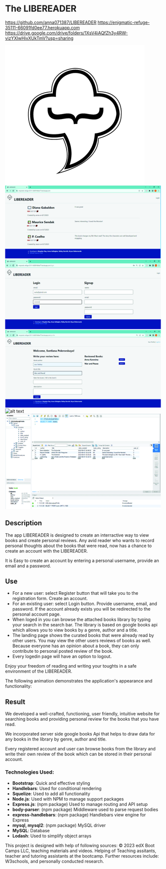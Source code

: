 # The LIBEREADER


https://github.com/anna071387/LIBEREADER
https://enigmatic-refuge-35111-66091fd0ee77.herokuapp.com
https://drive.google.com/drive/folders/1XsV4iAQfZh3y4RW-vizYXlwHivXUkTmV?usp=sharing

![alt text](./public/images/LOGO-01.png)
![alt text](./public/images/libereader-01.jpg)
![alt text](./public/images/libereaderLogin-01.jpg)
![alt text](./public/images/libereaderLogedinReview-01.jpg)
![alt text](./public/images/libereader.jpg)
![alt text](./public/images/DeployedWorkBench.jpg)


## Description
The app LIBEREADER is designed to create an interractive way to view books and create personal reviews. 
Any avid reader who wants to record personal thoughts about the books that were read, now has a chance to create an account with the LIBEREADER. 

It is Easy to create an account by entering a personal username, provide an email and a password.  



## Use
*   For a new user: select Register button that will take you to the registration form. Create an account.
*   For an existing user: select Login button. Provide username, email, and password. If the account already exists you will be redirected to the personal account page. 
*	When loged in you can browse the attached books library by typing your search in the search bar. The library is based on google books api which allows you to view books by a genre, author and a title. 
*	The landing page shows the curated books that were already read by other users. You may view the other users reviews of books as well. Because everyone has an opinion about a book, they can only contribute to personal posted review of the book.   
*	Every logedin page will have an option to logout. 
 

Enjoy your freedom of reading and writing your toughts in a safe environment of the LIBEREADER. 

The following animation demonstrates the application's appearance and functionality:


## Result
We developed a well-crafted, functioning, user friendly, intuitive website for searching books and providing personal review for the books that you have read. 

We incorporated server side google books Api that helps to draw data for any books in the library by genre, author and title.

Every registered account and user can browse books from the library and write their own review of the book which can be stored in their personal account.

### Technologies Used:

* **Bootstrap**: Quick and effective styling
* **Handlebars**: Used for conditional rendering
* **Squelize**: Used to add all functionality
* **Node.js**: Used with NPM to manage support packages
* **Express.js**: (npm package) Used to manage routing and API setup
* **body-parser**: (npm package) Middleware used to parse request bodies
* **express-handlebars**: (npm package) Handlebars view engine for Express
* **mysql, mysql2**: (npm package) MySQL driver
* **MySQL**: Database
* **Lodash**: Used to simplify object arrays

This project is designed with help of following sources: 
© 2023 edX Boot Camps LLC, teaching materials and videos.
Helping of Teaching assitants, teacher and tutoring assistants at the bootcamp. 
Further resources include: W3schools, and personally conducted research.













































